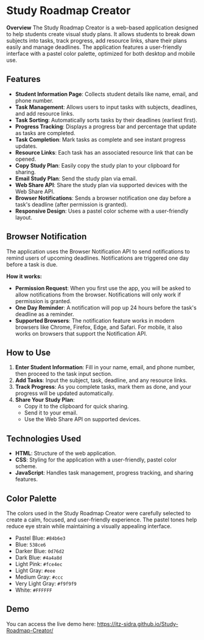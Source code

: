 # Study Roadmap Creator

**Overview**
The Study Roadmap Creator is a web-based application designed to help students create visual study plans. It allows students to break down subjects into tasks, track progress, add resource links, share their plans easily and manage deadlines. The application features a user-friendly interface with a pastel color palette, optimized for both desktop and mobile use.

## Features

- **Student Information Page**: Collects student details like name, email, and phone number.
- **Task Management**: Allows users to input tasks with subjects, deadlines, and add resource links.
- **Task Sorting**: Automatically sorts tasks by their deadlines (earliest first).
- **Progress Tracking**: Displays a progress bar and percentage that update as tasks are completed.
- **Task Completion**: Mark tasks as complete and see instant progress updates.
- **Resource Links**: Each task has an associated resource link that can be opened.
- **Copy Study Plan**: Easily copy the study plan to your clipboard for sharing.
- **Email Study Plan**: Send the study plan via email.
- **Web Share API**: Share the study plan via supported devices with the Web Share API.
- **Browser Notifications**: Sends a browser notification one day before a task's deadline (after permission is granted).
- **Responsive Design**: Uses a pastel color scheme with a user-friendly layout.

## Browser Notification
The application uses the Browser Notification API to send notifications to remind users of upcoming deadlines. Notifications are triggered one day before a task is due.

**How it works:**
 - **Permission Request**: When you first use the app, you will be asked to allow notifications from the browser.
   Notifications will only work if permission is granted.
 - **One Day Reminder**: A notification will pop up 24 hours before the task's deadline as a reminder.
 - **Supported Browsers**: The notification feature works in modern browsers like Chrome, Firefox, Edge, and Safari. For
   mobile, it also works on browsers that support the Notification API.
   
## How to Use

1. **Enter Student Information**: Fill in your name, email, and phone number, then proceed to the task input section.
2. **Add Tasks**: Input the subject, task, deadline, and any resource links.
3. **Track Progress**: As you complete tasks, mark them as done, and your progress will be updated automatically.
4. **Share Your Study Plan**:
    - Copy it to the clipboard for quick sharing.
    - Send it to your email.
    - Use the Web Share API on supported devices.
      
## Technologies Used

- **HTML**: Structure of the web application.
- **CSS**: Styling for the application with a user-friendly, pastel color scheme.
- **JavaScript**: Handles task management, progress tracking, and sharing features.

## Color Palette
The colors used in the Study Roadmap Creator were carefully selected to create a calm, focused, and user-friendly experience. The pastel tones help reduce eye strain while maintaining a visually appealing interface.
- Pastel Blue: `#84b6e3`
- Blue: `538ce6`
- Darker Blue: `0d76d2`
- Dark Blue: `#4a4a8d`
- Light Pink: `#fce4ec`
- Light Gray: `#eee`
- Medium Gray: `#ccc`
- Very Light Gray: `#f9f9f9`
- White: `#FFFFFF`

## Demo
You can access the live demo here: https://itz-sidra.github.io/Study-Roadmap-Creator/
